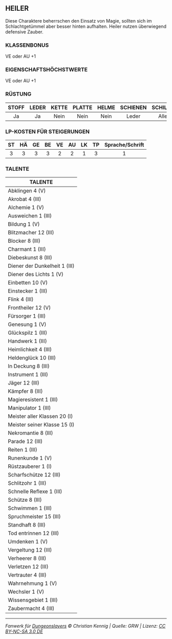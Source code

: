 ## HEILER

Diese Charaktere beherrschen den Einsatz von Magie, sollten sich im Schlachtgetümmel aber besser hinten aufhalten. Heiler nutzen überwiegend defensive Zauber.

### KLASSENBONUS

VE oder AU +1

### EIGENSCHAFTSHÖCHSTWERTE

VE oder AU +1

### RÜSTUNG

| STOFF | LEDER | KETTE | PLATTE | HELME | SCHIENEN | SCHILDE |
| :---: | :---: | :---: | :----: | :---: | :------: | :-----: |
|  Ja   |  Ja   | Nein  |  Nein  | Nein  |  Leder   |  Alle   |

### LP-KOSTEN FÜR STEIGERUNGEN

| ST  | HÄ  | GE  | BE  | VE  | AU  | LK  | TP  | Sprache/Schrift |
| :-: | :-: | :-: | :-: | :-: | :-: | :-: | :-: | :-------------: |
|  3  |  3  |  3  |  3  |  2  |  2  |  1  |  3  |        1        |

### TALENTE

| TALENTE                       |
| ----------------------------- |
| Abklingen 4 (V)               |
| Akrobat 4 (III)               |
| Alchemie 1 (V)                |
| Ausweichen 1 (III)            |
| Bildung 1 (V)                 |
| Blitzmacher 12 (III)          |
| Blocker 8 (III)               |
| Charmant 1 (III)              |
| Diebeskunst 8 (III)           |
| Diener der Dunkelheit 1 (III) |
| Diener des Lichts 1 (V)       |
| Einbetten 10 (V)              |
| Einstecker 1 (III)            |
| Flink 4 (III)                 |
| Frontheiler 12 (V)            |
| Fürsorger 1 (III)             |
| Genesung 1 (V)                |
| Glückspilz 1 (III)            |
| Handwerk 1 (III)              |
| Heimlichkeit 4 (III)          |
| Heldenglück 10 (III)          |
| In Deckung 8 (III)            |
| Instrument 1 (III)            |
| Jäger 12 (III)                |
| Kämpfer 8 (III)               |
| Magieresistent 1 (III)        |
| Manipulator 1 (III)           |
| Meister aller Klassen 20 (I)  |
| Meister seiner Klasse 15 (I)  |
| Nekromantie 8 (III)           |
| Parade 12 (III)               |
| Reiten 1 (III)                |
| Runenkunde 1 (V)              |
| Rüstzauberer 1 (I)            |
| Scharfschütze 12 (III)        |
| Schlitzohr 1 (III)            |
| Schnelle Reflexe 1 (III)      |
| Schütze 8 (III)               |
| Schwimmen 1 (III)             |
| Spruchmeister 15 (III)        |
| Standhaft 8 (III)             |
| Tod entrinnen 12 (III)        |
| Umdenken 1 (V)                |
| Vergeltung 12 (III)           |
| Verheerer 8 (III)             |
| Verletzen 12 (III)            |
| Vertrauter 4 (III)            |
| Wahrnehmung 1 (V)             |
| Wechsler 1 (V)                |
| Wissensgebiet 1 (III)         |
| Zaubermacht 4 (III)           |

---

_Fanwerk für [Dungeonslayers](https://www.dungeonslayers.net/) © Christian Kennig | Quelle: GRW | Lizenz: [CC BY-NC-SA 3.0 DE](https://creativecommons.org/licenses/by-nc-sa/3.0/de/)_
